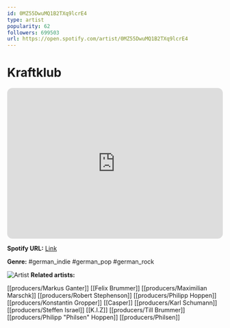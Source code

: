 ```yaml
---
id: 0MZ55DwuMQ1B2TXq9lcrE4
type: artist
popularity: 62
followers: 699503
url: https://open.spotify.com/artist/0MZ55DwuMQ1B2TXq9lcrE4
---
```

# Kraftklub

<iframe style="border-radius:12px" src="https://open.spotify.com/embed/artist/0MZ55DwuMQ1B2TXq9lcrE4" width="100%" height="352" frameBorder="0" allowfullscreen="" allow="autoplay; clipboard-write; encrypted-media; fullscreen; picture-in-picture" loading="lazy"></iframe>

**Spotify URL:** [Link](https://open.spotify.com/artist/0MZ55DwuMQ1B2TXq9lcrE4)

**Genre:**  #german_indie #german_pop #german_rock

![Artist](https://i.scdn.co/image/ab6761610000e5ebce597d3c77070ff0aabe6124)
**Related artists:**

[[producers/Markus Ganter]]
[[Felix Brummer]]
[[producers/Maximilian Marschk]]
[[producers/Robert Stephenson]]
[[producers/Philipp Hoppen]]
[[producers/Konstantin Gropper]]
[[Casper]]
[[producers/Karl Schumann]]
[[producers/Steffen Israel]]
[[K.I.Z]]
[[producers/Till Brummer]]
[[producers/Philipp "Philsen" Hoppen]]
[[producers/Philsen]]
